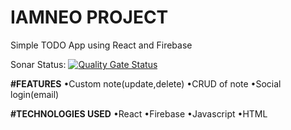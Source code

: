 # IAMNEO PROJECT

Simple TODO App using React and Firebase

Sonar Status: [![Quality Gate Status](https://sonarcloud.io/api/project_badges/measure?project=Sabari0606201_IAMNEO-TODO&metric=alert_status)](https://sonarcloud.io/summary/new_code?id=Sabari0606201_IAMNEO-TODO)

**#FEATURES**
    •Custom note(update,delete)
    •CRUD of note
    •Social login(email)
    
**#TECHNOLOGIES USED**
    •React
    •Firebase
    •Javascript
    •HTML
    
